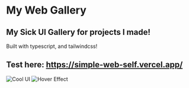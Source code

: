 # My Web Gallery

## My Sick UI Gallery for projects I made!
Built with typescript, and tailwindcss!

## Test here: https://simple-web-self.vercel.app/

![Cool UI](https://cloud-nxuqo6eo6-hack-club-bot.vercel.app/0image.png)
![Hover Effect](https://cloud-6p3kxakvy-hack-club-bot.vercel.app/0image.png)